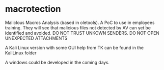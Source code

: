 # macrotection
Maliclous Macros Analysis (based in oletools). A PoC to use in employees training. They will see that malicious files not detected by AV can yet be identified and avoided. DO NOT TRUST UNKOWN SENDERS.  DO NOT OPEN UNEXPECTED ATTACHMENTS

A Kali Linux version with some GUI help from TK can be found in the KaliLinux folder

A windows could be developed in the coming days.

